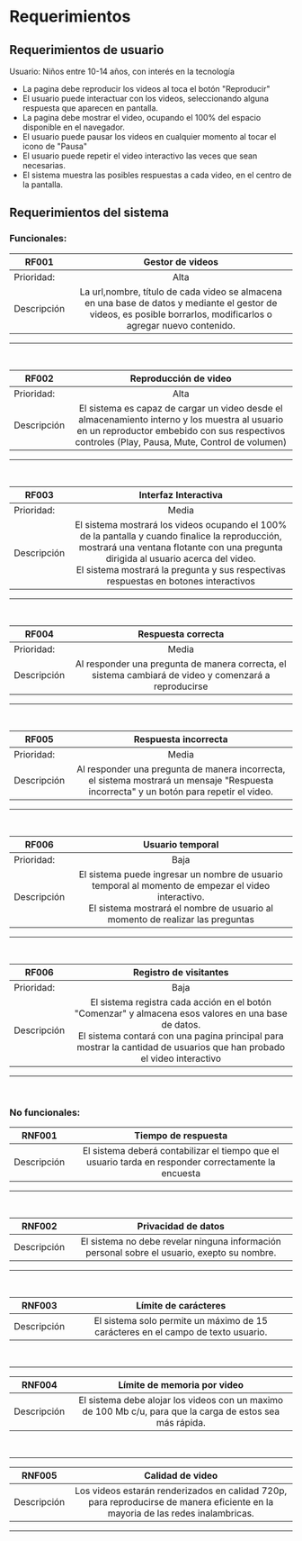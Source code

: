 # Requerimientos

## Requerimientos de usuario


Usuario: Niños entre 10-14 años, con interés en la tecnología
  - La pagina debe reproducir los videos al toca el botón "Reproducir"
  - El usuario puede interactuar con los videos, seleccionando alguna respuesta que aparecen en pantalla.
  - La pagina debe mostrar el video, ocupando el 100% del espacio disponible en el navegador.
  - El usuario puede pausar los videos en cualquier momento al tocar el icono de "Pausa"
  - El usuario puede repetir el video interactivo las veces que sean necesarias.
  - El sistema muestra las posibles respuestas a cada video, en el centro de la pantalla.


## Requerimientos del sistema
  

### Funcionales: 
| RF001   |      Gestor de videos      |  
|----------|:-------------:|
| Prioridad:| Alta |
| Descripción |La url,nombre, título de cada video se almacena en una base de datos y mediante el gestor de videos, es posible borrarlos, modificarlos o agregar nuevo contenido.|

***
<br>

| RF002   |      Reproducción de video      |  
|----------|:-------------:|
| Prioridad:| Alta |
| Descripción |El sistema es capaz de cargar un video desde el almacenamiento interno y los muestra al usuario en un reproductor embebido con sus respectivos controles (Play, Pausa, Mute, Control de volumen)|

***
<br>

| RF003   |       Interfaz Interactiva    |  
|----------|:-------------:|
| Prioridad:| Media |
| Descripción |El sistema mostrará los videos ocupando el 100% de la pantalla y cuando finalice la reproducción, mostrará una ventana flotante con una pregunta dirigida al usuario acerca del video. <br> El sistema mostrará la pregunta y sus respectivas respuestas en botones interactivos|

***
<br>

| RF004   |      Respuesta correcta      |  
|----------|:-------------:|
| Prioridad:| Media |
| Descripción |Al responder una pregunta de manera correcta, el sistema cambiará de video y comenzará a reproducirse |

***
<br>


| RF005   |      Respuesta incorrecta     |  
|----------|:-------------:|
| Prioridad:| Media |
| Descripción |Al responder una pregunta de manera incorrecta, el sistema mostrará un mensaje "Respuesta incorrecta" y un botón para repetir el video.|

***
<br>

| RF006   |      Usuario temporal      |  
|----------|:-------------:|
| Prioridad:| Baja |
| Descripción |El sistema puede ingresar un nombre de usuario temporal al momento de empezar el video interactivo. <br>El sistema mostrará el nombre de usuario al momento de realizar las preguntas |

***
<br>


| RF006   |      Registro de visitantes      |  
|----------|:-------------:|
| Prioridad:| Baja |
| Descripción |El sistema registra cada acción en el botón "Comenzar" y almacena esos valores en una base de datos. <br>El sistema contará con una pagina principal para mostrar la cantidad de usuarios que han probado el video interactivo |
***
<br>





### No funcionales:
| RNF001   |      Tiempo de respuesta       |  
|----------|:-------------:|
| Descripción | El sistema deberá contabilizar el tiempo que el usuario tarda en responder correctamente la encuesta |

***
<br>

| RNF002   |      Privacidad de datos    |  
|----------|:-------------:|
| Descripción |  El sistema no debe revelar ninguna información personal sobre el usuario, exepto su nombre.|

***
<br>

| RNF003   |      Límite de carácteres   |  
|----------|:-------------:|
| Descripción |  El sistema solo permite un máximo de 15 carácteres en el campo de texto usuario.|
<br>

***
| RNF004   |      Límite de memoria por video   |  
|----------|:-------------:|
| Descripción |  El sistema debe alojar los videos con un maximo de 100 Mb c/u, para que la carga de estos sea más rápida. |
<br>

***
| RNF005  |      Calidad de video  |  
|----------|:-------------:|
| Descripción |  Los videos estarán renderizados en calidad 720p, para reproducirse de manera eficiente en la mayoria de las redes inalambricas.|

***

